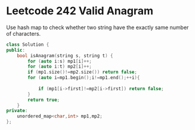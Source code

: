 # Leetcode 242 Valid Anagram

Use hash map to check whether two string have the exactly same number of characters.
```cpp
class Solution {
public:
    bool isAnagram(string s, string t) {
        for (auto i:s) mp1[i]++;
        for (auto i:t) mp2[i]++;
        if (mp1.size()!=mp2.size()) return false;
        for (auto i=mp1.begin();i!=mp1.end();++i){
            
            if (mp1[i->first]!=mp2[i->first]) return false;
        }
        return true;
    }
private:
    unordered_map<char,int> mp1,mp2;
};
```
